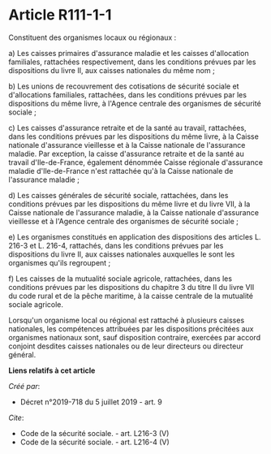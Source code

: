# Article R111-1-1

Constituent des organismes locaux ou régionaux : 

a) Les caisses primaires d'assurance maladie et les caisses d'allocation familiales, rattachées respectivement, dans les
conditions prévues par les dispositions du livre II, aux caisses nationales du même nom ; 

b) Les unions de recouvrement des cotisations de sécurité sociale et d'allocations familiales, rattachées, dans les
conditions prévues par les dispositions du même livre, à l'Agence centrale des organismes de sécurité sociale ; 

c) Les caisses d'assurance retraite et de la santé au travail, rattachées, dans les conditions prévues par les dispositions
du même livre, à la Caisse nationale d'assurance vieillesse et à la Caisse nationale de l'assurance maladie. Par exception,
la caisse d'assurance retraite et de la santé au travail d'Ile-de-France, également dénommée Caisse régionale d'assurance
maladie d'Ile-de-France n'est rattachée qu'à la Caisse nationale de l'assurance maladie ; 

d) Les caisses générales de sécurité sociale, rattachées, dans les conditions prévues par les dispositions du même livre et
du livre VII, à la Caisse nationale de l'assurance maladie, à la Caisse nationale d'assurance vieillesse et à l'Agence
centrale des organismes de sécurité sociale ; 

e) Les organismes constitués en application des dispositions des articles L. 216-3 et L. 216-4, rattachés, dans les
conditions prévues par les dispositions du livre II, aux caisses nationales auxquelles le sont les organismes qu'ils
regroupent ; 

f) Les caisses de la mutualité sociale agricole, rattachées, dans les conditions prévues par les dispositions du chapitre 3
du titre II du livre VII du code rural et de la pêche maritime, à la caisse centrale de la mutualité sociale agricole. 

Lorsqu'un organisme local ou régional est rattaché à plusieurs caisses nationales, les compétences attribuées par les
dispositions précitées aux organismes nationaux sont, sauf disposition contraire, exercées par accord conjoint desdites
caisses nationales ou de leur directeurs ou directeur général.

**Liens relatifs à cet article**

_Créé par_:

  - Décret n°2019-718 du 5 juillet 2019 - art. 9

_Cite_:

  - Code de la sécurité sociale. - art. L216-3 (V)
  - Code de la sécurité sociale. - art. L216-4 (V)
